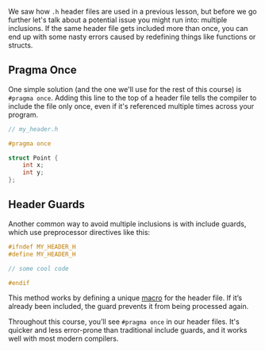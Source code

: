 We saw how `.h` header files are used in a previous lesson, but before we go further let's talk about a potential issue you might run into: multiple inclusions. If the same header file gets included more than once, you can end up with some nasty errors caused by redefining things like functions or structs.

## Pragma Once

One simple solution (and the one we'll use for the rest of this course) is `#pragma once`. Adding this line to the top of a header file tells the compiler to include the file only once, even if it's referenced multiple times across your program.

```c
// my_header.h

#pragma once

struct Point {
    int x;
    int y;
};
```

## Header Guards

Another common way to avoid multiple inclusions is with include guards, which use preprocessor directives like this:

```c
#ifndef MY_HEADER_H
#define MY_HEADER_H

// some cool code

#endif
```

This method works by defining a unique [macro](https://gcc.gnu.org/onlinedocs/cpp/Macros.html) for the header file. If it’s already been included, the guard prevents it from being processed again.

Throughout this course, you’ll see `#pragma once` in our header files. It's quicker and less error-prone than traditional include guards, and it works well with most modern compilers.
